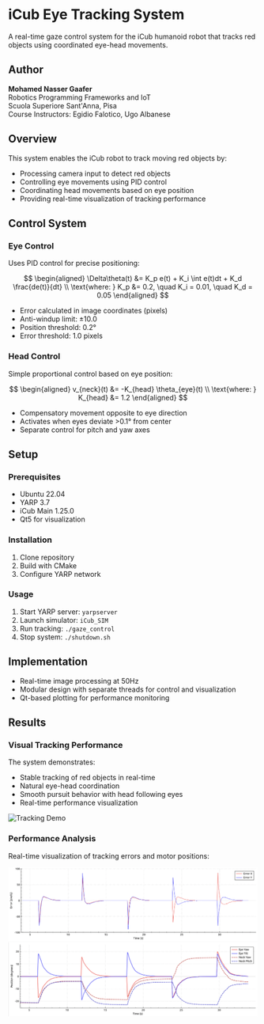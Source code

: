 # iCub Eye Tracking System

A real-time gaze control system for the iCub humanoid robot that tracks red objects using coordinated eye-head movements.

## Author
**Mohamed Nasser Gaafer**  
Robotics Programming Frameworks and IoT  
Scuola Superiore Sant'Anna, Pisa  
Course Instructors: Egidio Falotico, Ugo Albanese

## Overview

This system enables the iCub robot to track moving red objects by:
- Processing camera input to detect red objects
- Controlling eye movements using PID control
- Coordinating head movements based on eye position
- Providing real-time visualization of tracking performance

## Control System

### Eye Control
Uses PID control for precise positioning:

$$
\begin{aligned}
\Delta\theta(t) &= K_p e(t) + K_i \int e(t)dt + K_d \frac{de(t)}{dt} \\
\text{where: } K_p &= 0.2, \quad K_i = 0.01, \quad K_d = 0.05
\end{aligned}
$$

- Error calculated in image coordinates (pixels)
- Anti-windup limit: ±10.0
- Position threshold: 0.2°
- Error threshold: 1.0 pixels

### Head Control
Simple proportional control based on eye position:

$$
\begin{aligned}
v_{neck}(t) &= -K_{head} \theta_{eye}(t) \\
\text{where: } K_{head} &= 1.2
\end{aligned}
$$

- Compensatory movement opposite to eye direction
- Activates when eyes deviate >0.1° from center
- Separate control for pitch and yaw axes

## Setup

### Prerequisites
- Ubuntu 22.04
- YARP 3.7
- iCub Main 1.25.0
- Qt5 for visualization

### Installation
1. Clone repository
2. Build with CMake
3. Configure YARP network

### Usage
1. Start YARP server: `yarpserver`
2. Launch simulator: `iCub_SIM`
3. Run tracking: `./gaze_control`
4. Stop system: `./shutdown.sh`

## Implementation
- Real-time image processing at 50Hz
- Modular design with separate threads for control and visualization
- Qt-based plotting for performance monitoring

## Results

### Visual Tracking Performance
The system demonstrates:
- Stable tracking of red objects in real-time
- Natural eye-head coordination
- Smooth pursuit behavior with head following eyes
- Real-time performance visualization

![Tracking Demo](docs/screenshots/preview_compressed.gif)

### Performance Analysis
Real-time visualization of tracking errors and motor positions:

![Error Plot](docs/screenshots/error_plot.png)
![Position Plot](docs/screenshots/position_plot.png)

